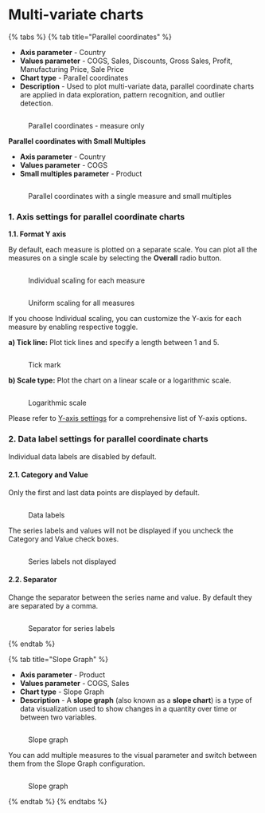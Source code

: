 # Multi-variate charts

{% tabs %}
{% tab title="Parallel coordinates" %}
* **Axis parameter** - Country
* **Values parameter** - COGS, Sales, Discounts, Gross Sales, Profit, Manufacturing Price, Sale Price
* **Chart type** - Parallel coordinates
* **Description** - Used to plot multi-variate data, parallel coordinate charts are applied in data exploration, pattern recognition, and outlier detection.&#x20;

<figure><img src="../../.gitbook/assets/image (277).png" alt=""><figcaption><p>Parallel coordinates - measure only</p></figcaption></figure>

**Parallel coordinates with Small Multiples**

* **Axis parameter** - Country
* **Values parameter** - COGS
* **Small multiples parameter** - Product

<figure><img src="../../.gitbook/assets/image (274).png" alt=""><figcaption><p>Parallel coordinates with a single measure and small multiples</p></figcaption></figure>

### **1. Axis settings for parallel coordinate charts**

**1.1. Format Y axis**

By default, each measure is plotted on a separate scale. You can plot all the measures on a single scale by selecting the **Overall** radio button.

<div><figure><img src="../../.gitbook/assets/image (278).png" alt=""><figcaption><p>Individual scaling for each measure</p></figcaption></figure> <figure><img src="../../.gitbook/assets/2024-11-12_14h47_02.png" alt=""><figcaption><p>Uniform scaling for all measures</p></figcaption></figure></div>

If you choose Individual scaling, you can customize the Y-axis for each measure by enabling respective toggle.

**a) Tick line:** Plot tick lines and specify a length between 1 and 5.

<figure><img src="../../.gitbook/assets/image (279).png" alt=""><figcaption><p>Tick mark</p></figcaption></figure>

**b) Scale type:** Plot the chart on a linear scale or a logarithmic scale.

<figure><img src="../../.gitbook/assets/image (281).png" alt=""><figcaption><p>Logarithmic scale</p></figcaption></figure>

Please refer to [Y-axis settings](../../working-with-analytics+/3.-charts/3.8.-display-settings-for-charts/charts-axis-settings.md#id-3.-y-axis-settings) for a comprehensive list of Y-axis options.

### **2. Data label settings for parallel coordinate charts**

Individual data labels are disabled by default.&#x20;

#### 2.1. Category and Value

Only the first and last data points are displayed by default.

<figure><img src="../../.gitbook/assets/image (282).png" alt=""><figcaption><p>Data labels</p></figcaption></figure>

The series labels and values will not be displayed if you uncheck the Category and Value check boxes.

<figure><img src="../../.gitbook/assets/image (283).png" alt=""><figcaption><p>Series labels not displayed</p></figcaption></figure>

#### 2.2. Separator

Change the separator between the series name and value. By default they are separated by a comma.

<figure><img src="../../.gitbook/assets/image (284).png" alt=""><figcaption><p>Separator for series labels</p></figcaption></figure>
{% endtab %}

{% tab title="Slope Graph" %}
* **Axis parameter** - Product
* **Values parameter** - COGS, Sales
* **Chart type** - Slope Graph
* **Description** - A **slope graph** (also known as a **slope chart**) is a type of data visualization used to show changes in a quantity over time or between two variables.

<figure><img src="../../.gitbook/assets/image (285).png" alt=""><figcaption><p>Slope graph</p></figcaption></figure>

You can add multiple measures to the visual parameter and switch between them from the Slope Graph configuration.

<figure><img src="../../.gitbook/assets/image (286).png" alt=""><figcaption><p>Slope graph</p></figcaption></figure>
{% endtab %}
{% endtabs %}











